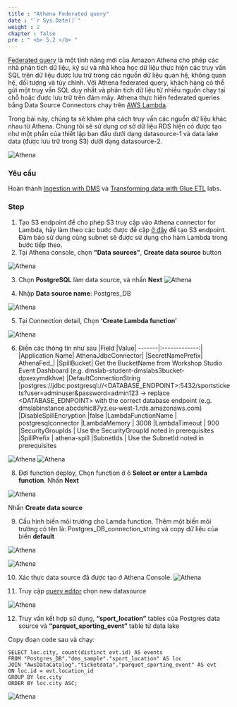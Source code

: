 ```yaml
---
title : "Athena Federated query"
date : "`r Sys.Date()`"
weight : 2
chapter : false
pre : " <b> 5.2 </b> "
---
```


[Federated query](https://docs.aws.amazon.com/athena/latest/ug/connect-to-a-data-source.html) là một tính năng mới của Amazon Athena cho phép các nhà phân tích dữ liệu, kỹ sư và nhà khoa học dữ liệu thực hiện các truy vấn SQL trên dữ liệu được lưu trữ trong các nguồn dữ liệu quan hệ, không quan hệ, đối tượng và tùy chỉnh. Với Athena federated query, khách hàng có thể gửi một truy vấn SQL duy nhất và phân tích dữ liệu từ nhiều nguồn chạy tại chỗ hoặc được lưu trữ trên đám mây. Athena thực hiện federated queries bằng Data Source Connectors chạy trên [AWS Lambda](http://aws.amazon.com/lambda).

Trong bài này, chúng ta sẽ khám phá cách truy vấn các nguồn dữ liệu khác nhau từ Athena. Chúng tôi sẽ sử dụng cơ sở dữ liệu RDS hiện có được tạo như một phần của thiết lập ban đầu dưới dạng datasource-1 và data lake data (được lưu trữ trong S3) dưới dạng datasource-2.

![Athena](/WorkShopTwo/images/5.fwd/83.png) 


### Yêu cầu
Hoàn thành [Ingestion with DMS](../../3-IngestionwithDMS/_index.md) và [Transforming data with Glue ETL](../../4-TransformingdatawithGlue/_index.md) labs.

### Step

1. Tạo S3 endpoint để cho phép S3 truy cập vào Athena connector for Lambda, hãy làm theo các bước được đề cập [ở đây](https://docs.aws.amazon.com/glue/latest/dg/vpc-endpoints-s3.html) để tạo S3 endpoint. Đảm bảo sử dụng cùng subnet sẽ được sử dụng cho hàm Lambda trong bước tiếp theo.
2. Tại Athena console, chọn **"Data sources"**, **Create data source** button

![Athena](/WorkShopTwo/images/5.fwd/84.png) 

3. Chọn **PostgreSQL** làm data source, và nhấn **Next**
![Athena](/WorkShopTwo/images/5.fwd/85.png) 

4. Nhập **Data source name**: Postgres_DB

![Athena](/WorkShopTwo/images/5.fwd/86.png) 

5. Tại Connection detail, Chọn **‘Create Lambda function’** 

![Athena](/WorkShopTwo/images/5.fwd/87.png) 

6. Điền các thông tin như sau
|Field	|Value|
-------|:-------------:|
|Application Name|	AthenaJdbcConnector|
|SecretNamePrefix|	AthenaFed_|
|SpillBucket|	Get the BucketName from Workshop Studio Event Dashboard (e.g. dmslab-student-dmslabs3bucket-dpxexymdkhve)
|DefaultConnectionString	|postgres://jdbc:postgresql://<DATABASE_ENDPOINT>:5432/sportstickets?user=adminuser&password=admin123 → replace <DATABASE_EDNPOINT> with the correct database endpoint (e.g. dmslabinstance.abcdshic87yz.eu-west-1.rds.amazonaws.com)
|DisableSpillEncryption	|false
|LambdaFunctionName |	postgresqlconnector
|LambdaMemory |	3008
|LambdaTimeout |	900
|SecurityGroupIds |	Use the SecurityGroupId noted in prerequisites
|SpillPrefix |	athena-spill
|SubnetIds |	Use the SubnetId noted in prerequisites

![Athena](/WorkShopTwo/images/5.fwd/88.png) 
![Athena](/WorkShopTwo/images/5.fwd/89.png) 

8. Đợi function deploy, Chọn function ở ô **Select or enter a Lambda function**. Nhấn **Next**

![Athena](/WorkShopTwo/images/5.fwd/90.png) 

Nhấn **Create data source**

9. Cấu hình biến môi trường cho Lamda function.
Thêm một biến môi trường có tên là: Postgres_DB_connection_string và copy dữ liệu của biến **default** 

![Athena](/WorkShopTwo/images/5.fwd/91.png) 

![Athena](/WorkShopTwo/images/5.fwd/92.png) 

10. Xác thực data source đã được tạo ở Athena Console.
![Athena](/WorkShopTwo/images/5.fwd/93.png) 

11. Truy cập [query editor](https://console.aws.amazon.com/athena/home#/query-editor) chọn new datasource

![Athena](/WorkShopTwo/images/5.fwd/94.png) 

12. Truy vấn kết hợp sử dụng, **“sport_location”** tables của Postgres data source và **“parquet_sporting_event”** table từ data lake

Copy đoạn code sau và chạy:
```
SELECT loc.city, count(distinct evt.id) AS events
FROM "Postgres_DB"."dms_sample"."sport_location" AS loc
JOIN "AwsDataCatalog"."ticketdata"."parquet_sporting_event" AS evt
ON loc.id = evt.location_id
GROUP BY loc.city
ORDER BY loc.city ASC;
```

![Athena](/WorkShopTwo/images/5.fwd/95.png) 
